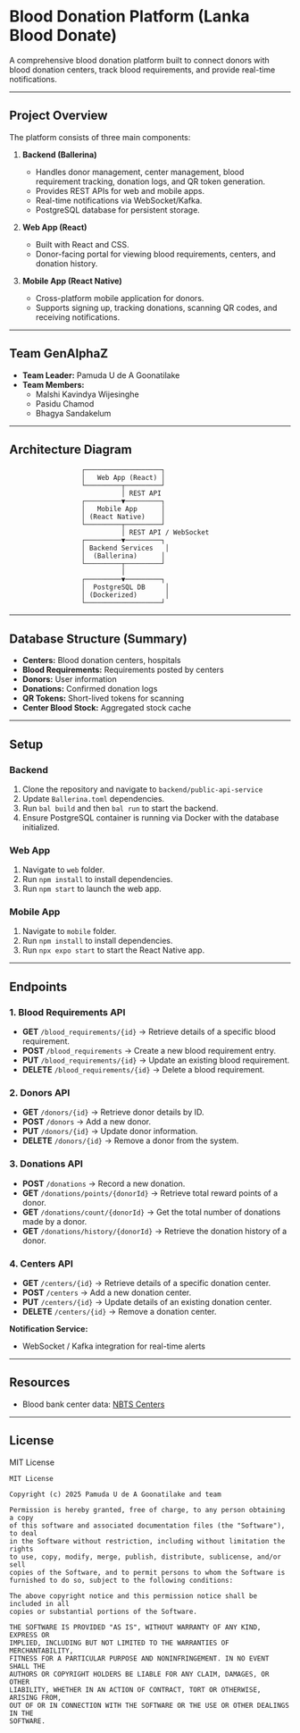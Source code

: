 # Blood Donation Platform (Lanka Blood Donate)

A comprehensive blood donation platform built to connect donors with blood donation centers, track blood requirements, and provide real-time notifications.

---

## Project Overview

The platform consists of three main components:

1. **Backend (Ballerina)**
   - Handles donor management, center management, blood requirement tracking, donation logs, and QR token generation.
   - Provides REST APIs for web and mobile apps.
   - Real-time notifications via WebSocket/Kafka.
   - PostgreSQL database for persistent storage.

2. **Web App (React)**
   - Built with React and CSS.
   - Donor-facing portal for viewing blood requirements, centers, and donation history.

3. **Mobile App (React Native)**
   - Cross-platform mobile application for donors.
   - Supports signing up, tracking donations, scanning QR codes, and receiving notifications.

---

## Team GenAlphaZ

- **Team Leader:** Pamuda U de A Goonatilake  
- **Team Members:**  
  - Malshi Kavindya Wijesinghe  
  - Pasidu Chamod  
  - Bhagya Sandakelum  

---

## Architecture Diagram

```text
                  ┌───────────────────┐
                  │   Web App (React) │
                  └─────────┬─────────┘
                            │ REST API
                  ┌─────────▼─────────┐
                  │   Mobile App      │
                  │ (React Native)    │
                  └─────────┬─────────┘
                            │ REST API / WebSocket
                  ┌─────────▼─────────┐
                  │ Backend Services   │
                  │  (Ballerina)      │
                  └─────────┬─────────┘
                            │
                  ┌─────────▼─────────┐
                  │  PostgreSQL DB     │
                  │ (Dockerized)       │
                  └───────────────────┘
````

---

## Database Structure (Summary)

* **Centers:** Blood donation centers, hospitals
* **Blood Requirements:** Requirements posted by centers
* **Donors:** User information
* **Donations:** Confirmed donation logs
* **QR Tokens:** Short-lived tokens for scanning
* **Center Blood Stock:** Aggregated stock cache

---

## Setup

### Backend

1. Clone the repository and navigate to `backend/public-api-service`
2. Update `Ballerina.toml` dependencies.
3. Run `bal build` and then `bal run` to start the backend.
4. Ensure PostgreSQL container is running via Docker with the database initialized.

### Web App

1. Navigate to `web` folder.
2. Run `npm install` to install dependencies.
3. Run `npm start` to launch the web app.

### Mobile App

1. Navigate to `mobile` folder.
2. Run `npm install` to install dependencies.
3. Run `npx expo start` to start the React Native app.

---

## Endpoints


### 1. Blood Requirements API
- **GET** `/blood_requirements/{id}` → Retrieve details of a specific blood requirement.  
- **POST** `/blood_requirements` → Create a new blood requirement entry.  
- **PUT** `/blood_requirements/{id}` → Update an existing blood requirement.  
- **DELETE** `/blood_requirements/{id}` → Delete a blood requirement.  


### 2. Donors API
- **GET** `/donors/{id}` → Retrieve donor details by ID.  
- **POST** `/donors` → Add a new donor.  
- **PUT** `/donors/{id}` → Update donor information.  
- **DELETE** `/donors/{id}` → Remove a donor from the system.  


### 3. Donations API
- **POST** `/donations` → Record a new donation.  
- **GET** `/donations/points/{donorId}` → Retrieve total reward points of a donor.  
- **GET** `/donations/count/{donorId}` → Get the total number of donations made by a donor.  
- **GET** `/donations/history/{donorId}` → Retrieve the donation history of a donor.  



### 4. Centers API
- **GET** `/centers/{id}` → Retrieve details of a specific donation center.  
- **POST** `/centers` → Add a new donation center.  
- **PUT** `/centers/{id}` → Update details of an existing donation center.  
- **DELETE** `/centers/{id}` → Remove a donation center.  



**Notification Service:**

* WebSocket / Kafka integration for real-time alerts

---

## Resources

* Blood bank center data: [NBTS Centers](https://nbts.health.gov.lk/wp-admin/admin-ajax.php?action=get_blood_banks)

---

## License

MIT License

```
MIT License

Copyright (c) 2025 Pamuda U de A Goonatilake and team

Permission is hereby granted, free of charge, to any person obtaining a copy
of this software and associated documentation files (the "Software"), to deal
in the Software without restriction, including without limitation the rights
to use, copy, modify, merge, publish, distribute, sublicense, and/or sell
copies of the Software, and to permit persons to whom the Software is
furnished to do so, subject to the following conditions:

The above copyright notice and this permission notice shall be included in all
copies or substantial portions of the Software.

THE SOFTWARE IS PROVIDED "AS IS", WITHOUT WARRANTY OF ANY KIND, EXPRESS OR
IMPLIED, INCLUDING BUT NOT LIMITED TO THE WARRANTIES OF MERCHANTABILITY,
FITNESS FOR A PARTICULAR PURPOSE AND NONINFRINGEMENT. IN NO EVENT SHALL THE
AUTHORS OR COPYRIGHT HOLDERS BE LIABLE FOR ANY CLAIM, DAMAGES, OR OTHER
LIABILITY, WHETHER IN AN ACTION OF CONTRACT, TORT OR OTHERWISE, ARISING FROM,
OUT OF OR IN CONNECTION WITH THE SOFTWARE OR THE USE OR OTHER DEALINGS IN THE
SOFTWARE.
```
